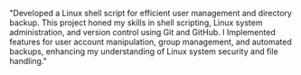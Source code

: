 "Developed a Linux shell script for efficient user management and directory backup. This project
honed my skills in shell scripting, Linux system administration, and version control using Git and
GitHub. I Implemented features for user account manipulation, group management, and automated
backups, enhancing my understanding of Linux system security and file handling."
